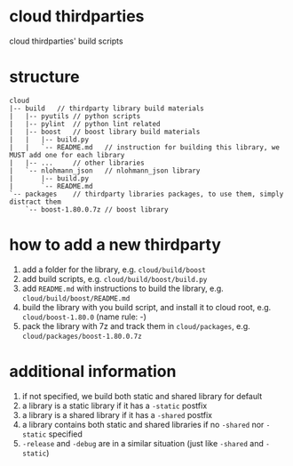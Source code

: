 # cloud thirdparties
cloud thirdparties' build scripts

# structure
```
cloud
|-- build   // thirdparty library build materials
|   |-- pyutils // python scripts
|   |-- pylint  // python lint related
|   |-- boost   // boost library build materials
|   |   |-- build.py
|   |   `-- README.md   // instruction for building this library, we MUST add one for each library
|   |-- ...     // other libraries
|   `-- nlohmann_json   // nlohmann_json library
|       |-- build.py
|       `-- README.md
`-- packages    // thirdparty libraries packages, to use them, simply distract them
    `-- boost-1.80.0.7z // boost library
```

# how to add a new thirdparty
1. add a folder for the library, e.g. `cloud/build/boost`
2. add build scripts, e.g. `cloud/build/boost/build.py`
3. add `README.md` with instructions to build the library, e.g. `cloud/build/boost/README.md`
4. build the library with you build script, and install it to cloud root, e.g. `cloud/boost-1.80.0` (name rule: <library>-<full-version>)
5. pack the library with 7z and track them in `cloud/packages`, e.g. `cloud/packages/boost-1.80.0.7z`

# additional information
1. if not specified, we build both static and shared library for default
2. a library is a static library if it has a `-static` postfix
3. a library is a shared library if it has a `-shared` postfix
4. a library contains both static and shared libraries if no `-shared` nor `-static` specified
5. `-release` and `-debug` are in a similar situation (just like `-shared` and `-static`)
